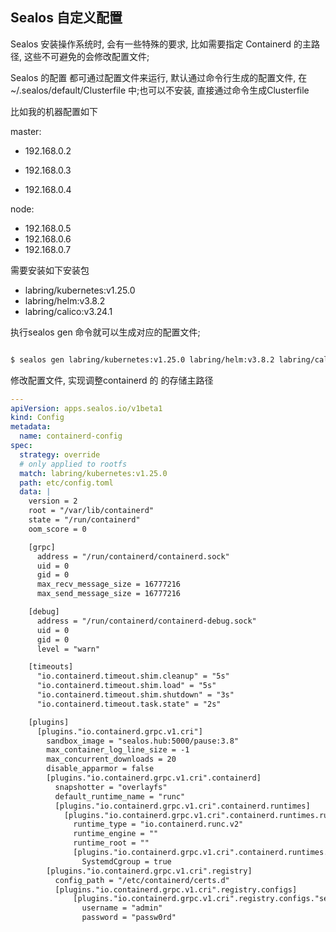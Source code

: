 ## Sealos 自定义配置

Sealos 安装操作系统时, 会有一些特殊的要求, 比如需要指定 Containerd 的主路径, 这些不可避免的会修改配置文件;

Sealos 的配置 都可通过配置文件来运行, 默认通过命令行生成的配置文件, 在~/.sealos/default/Clusterfile 中;也可以不安装, 直接通过命令生成Clusterfile

比如我的机器配置如下

master:

- 192.168.0.2

- 192.168.0.3

- 192.168.0.4

node:

- 192.168.0.5
- 192.168.0.6
- 192.168.0.7

需要安装如下安装包

- labring/kubernetes:v1.25.0 
- labring/helm:v3.8.2 
- labring/calico:v3.24.1

执行sealos gen 命令就可以生成对应的配置文件;

```bash

$ sealos gen labring/kubernetes:v1.25.0 labring/helm:v3.8.2 labring/calico:v3.24.1    --masters 192.168.0.2,192.168.0.3,192.168.0.4    --nodes 192.168.0.5,192.168.0.6,192.168.0.7 --passwd 'xxx' > Clusterfile
```



修改配置文件, 实现调整containerd 的 的存储主路径

```yaml
---
apiVersion: apps.sealos.io/v1beta1
kind: Config
metadata:
  name: containerd-config
spec:
  strategy: override
  # only applied to rootfs
  match: labring/kubernetes:v1.25.0
  path: etc/config.toml
  data: |
    version = 2
    root = "/var/lib/containerd"
    state = "/run/containerd"
    oom_score = 0

    [grpc]
      address = "/run/containerd/containerd.sock"
      uid = 0
      gid = 0
      max_recv_message_size = 16777216
      max_send_message_size = 16777216

    [debug]
      address = "/run/containerd/containerd-debug.sock"
      uid = 0
      gid = 0
      level = "warn"

    [timeouts]
      "io.containerd.timeout.shim.cleanup" = "5s"
      "io.containerd.timeout.shim.load" = "5s"
      "io.containerd.timeout.shim.shutdown" = "3s"
      "io.containerd.timeout.task.state" = "2s"

    [plugins]
      [plugins."io.containerd.grpc.v1.cri"]
        sandbox_image = "sealos.hub:5000/pause:3.8"
        max_container_log_line_size = -1
        max_concurrent_downloads = 20
        disable_apparmor = false
        [plugins."io.containerd.grpc.v1.cri".containerd]
          snapshotter = "overlayfs"
          default_runtime_name = "runc"
          [plugins."io.containerd.grpc.v1.cri".containerd.runtimes]
            [plugins."io.containerd.grpc.v1.cri".containerd.runtimes.runc]
              runtime_type = "io.containerd.runc.v2"
              runtime_engine = ""
              runtime_root = ""
              [plugins."io.containerd.grpc.v1.cri".containerd.runtimes.runc.options]
                SystemdCgroup = true
        [plugins."io.containerd.grpc.v1.cri".registry]
          config_path = "/etc/containerd/certs.d"
          [plugins."io.containerd.grpc.v1.cri".registry.configs]
              [plugins."io.containerd.grpc.v1.cri".registry.configs."sealos.hub:5000".auth]
                username = "admin"
                password = "passw0rd"
```


